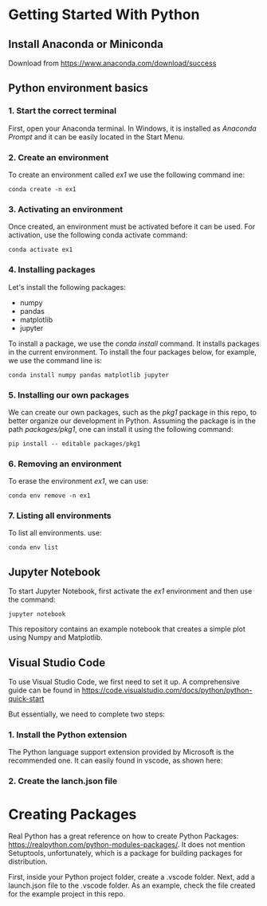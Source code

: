 # Getting Started With Python

## Install Anaconda or Miniconda 

Download from https://www.anaconda.com/download/success

## Python environment basics

### 1. Start the correct terminal

First, open your Anaconda terminal. In Windows, it is installed as *Anaconda Prompt* and it can be easily located in the Start Menu. 

### 2. Create an environment

To create an environment called *ex1* we use the following command ine:

```console
conda create -n ex1
```

### 3. Activating an environment

Once created, an environment must be activated before it can be used. For activation, use the following conda activate command:

```console
conda activate ex1
```

### 4. Installing packages

Let's install the following packages:
- numpy
- pandas
- matplotlib
- jupyter

To install a package, we use the *conda install* command. It installs packages in the current environment. To install the four packages below, for example, we use the command line is:

```console
conda install numpy pandas matplotlib jupyter
```

### 5. Installing our own packages

We can create our own packages, such as the *pkg1* package in this repo, to better organize our development in Python. Assuming the package is in the path *packages/pkg1*, one can install it using the following command:

```console
pip install -- editable packages/pkg1
```

### 6. Removing an environment

To erase the environment *ex1*, we can use:

```console
conda env remove -n ex1
```

### 7. Listing all environments

To list all environments. use:

```console
conda env list
```

## Jupyter Notebook

To start Jupyter Notebook, first activate the *ex1* environment and then use the command:

```console
jupyter notebook
```

This repository contains an example notebook that creates a simple plot using Numpy and Matplotlib. 

## Visual Studio Code

To use Visual Studio Code, we first need to set it up. A comprehensive guide can be found in https://code.visualstudio.com/docs/python/python-quick-start

But essentially, we need to complete two steps:

### 1. Install the Python extension

The Python language support extension provided by Microsoft is the recommended one. It can easily found in vscode, as shown here: 

### 2. Create the lanch.json file 

# Creating Packages

Real Python has a great reference on how to create Python Packages: https://realpython.com/python-modules-packages/. It does not mention Setuptools, unfortunately, which is a package for building packages for distribution. 



First, inside your Python project folder, create a .vscode folder. Next, add a launch.json file to the .vscode folder. As an example,
check the file created for the example project in this repo.
